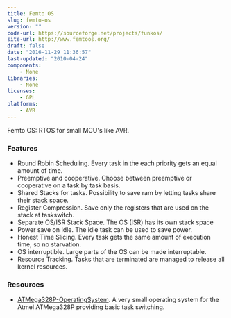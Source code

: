 ```yaml
---
title: Femto OS
slug: femto-os
version: ""
code-url: https://sourceforge.net/projects/funkos/
site-url: http://www.femtoos.org/
draft: false
date: "2016-11-29 11:36:57"
last-updated: "2010-04-24"
components:
    - None
libraries:
    - None
licenses:
    - GPL
platforms:
    - AVR
---
```

Femto OS: RTOS for small MCU's like AVR.

<!--more-->

### Features

- Round Robin Scheduling. Every task in the each priority gets an equal amount of time.
- Preemptive and cooperative. Choose between preemptive or cooperative on a task by task basis.
- Shared Stacks for tasks. Possibility to save ram by letting tasks share their stack space.
- Register Compression. Save only the registers that are used on the stack at taskswitch.
- Separate OS/ISR Stack Space. The OS (ISR) has its own stack space
- Power save on Idle. The idle task can be used to save power.
- Honest Time Slicing. Every task gets the same amount of execution time, so no starvation.
- OS interruptible. Large parts of the OS can be made interruptable.
- Resource Tracking. Tasks that are terminated are managed to release all kernel resources.

### Resources
<!--github-projects-->
- [ATMega328P-OperatingSystem](https://github.com/boomer41/ATMega328P-OperatingSystem). A very small operating system for the Atmel ATMega328P providing basic task switching.
